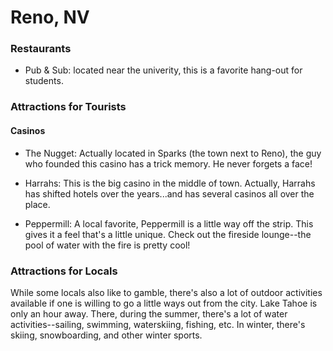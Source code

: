 # Reno, NV

### Restaurants
- Pub & Sub: located near the univerity, this is a favorite hang-out for students.

### Attractions for Tourists
#### Casinos
- The Nugget: Actually located in Sparks (the town next to Reno), the guy who founded this casino has a trick memory.  He never forgets a face!

- Harrahs: This is the big casino in the middle of town. Actually, Harrahs has shifted hotels over the years...and has several casinos all over the place.

- Peppermill: A local favorite, Peppermill is a little way off the strip.  This gives it a feel that's a little unique.  Check out the fireside lounge--the pool of water with the fire is pretty cool!

### Attractions for Locals
While some locals also like to gamble, there's also a lot of outdoor activities available if one is willing to go a little ways out from the city.  Lake Tahoe is only an hour away.  There, during the summer, there's a lot of water activities--sailing, swimming, waterskiing, fishing, etc.  In winter, there's skiing, snowboarding, and other winter sports.

